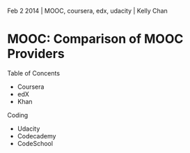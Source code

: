 Feb 2 2014 | MOOC, coursera, edx, udacity | Kelly Chan
# MOOC: Comparison of MOOC Providers

Table of Concents
- Coursera
- edX
- Khan

Coding
- Udacity
- Codecademy
- CodeSchool

